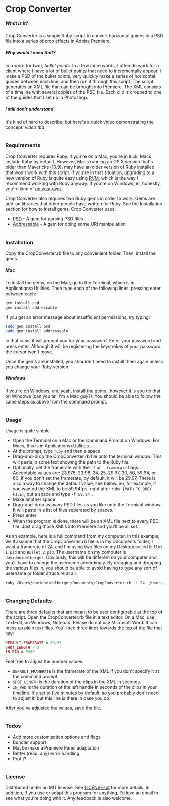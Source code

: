 # Crop Converter

##### What is it?
Crop Converter is a simple Ruby script to convert horizontal guides in a PSD file into a series of crop effects in Adobe Premiere.

##### Why would I need that?
In a word (or two), *bullet points.* In a few more words, I often do work for a client where I have a lot of bullet points that need to incrementally appear. I make a PSD of the bullet points, very quickly make a series of horizontal guides between each line, and then run it through this script. The script generates an XML file that can be brought into Premiere. The XML consists of a timeline with several copies of the PSD file. Each clip is cropped to one of the guides that I set up in Photoshop.

##### I still don't understand
It's kind of hard to describe, but here's a quick video demonstrating the concept:
*video tbd*

#
#
### Requirements
Crop Converter requires Ruby. If you're on a Mac, you're in luck, Macs include Ruby by default. However, Macs running an OS X version that's older than Mavericks (10.9), may have an older version of Ruby installed that won't work with this script. If you're in that situation, upgrading to a new version of Ruby is quite easy using  [RVM](https://rvm.io/), which is the way I recommend working with Ruby anyway. If you're on Windows, er, honestly, you're kind of [on your own](http://rubyinstaller.org/).

Crop Converter also requires two Ruby gems in order to work. Gems are add-on libraries that other people have written for Ruby. See the Installation section for how to install gems. Crop Converter uses:
- [PSD](https://github.com/layervault/psd.rb) - A gem for parsing PSD files
- [Addressable](https://github.com/sporkmonger/addressable) - A gem for doing some URI manipulation

#
#
### Installation
Copy the CropConverter.rb file to any convenient folder. Then, install the gems.

##### Mac
To install the gems, on the Mac, go to the Terminal, which is in Applications>Utilities. Then type each of the following lines, pressing enter between each:
```Bash
gem install psd
gem install addressable
```
If you get an error message about insufficient permissions, try typing:
```Bash
sudo gem install psd
sudo gem install addressable
```
In that case, it will prompt you for your password. Enter your password and press enter. Although it will be registering the keystrokes of your password, the cursor won't move.

Once the gems are installed, you shouldn't need to install them again unless you change your Ruby version.

##### Windows
If you're on Windows, um, yeah, install the gems...however it is you do that on Windows (can you tell I'm a Mac guy?). You should be able to follow the same steps as above from the command prompt.

#
#
### Usage
Usage is quite simple.
- Open the Terminal on a Mac or the Command Prompt on Windows. For Macs, this is in Applications>Utilities.
- At the prompt, type `ruby` and then a space
- Drag-and-drop the CropConverter.rb file onto the terminal window. This will paste in some text showing the path to the Ruby file.
- Optionally, set the framerate with the `-f` or `--framerate` flags. Acceptable values are: 23.976, 23.98, 24, 25, 29.97, 30, 50, 59.94, or 60. If you don't set the framerate, by default, it will be 29.97, There is also a way to change the default value, see below. So, for example, if you wanted the XML to be 59.94fps, right after ```ruby [PATH TO RUBY FILE]```, put a space and type `-f 59.94 `.
- Make another space
- Drag-and-drop as many PSD files as you like onto the Termianl window. It will paste in a list of files separated by spaces.
- Press enter
- When the program is done, there will be an XML file next to every PSD file. Just drag those XMLs into Premiere and you'll be all set.

As an example, here is a full command from my computer. In this example, we'll assume that the CropConverter.rb file is in my Documents folder, I want a framerate of 24, and I'm using two files on my Desktop called `Bullet 1.psd` and `Bullet 2.psd`. The username on my computer is `davidheidelberger`. Obviously, this will be different on your computer and you'll have to change the username accordingly. By dragging and dropping the various files in, you should be able to avoid having to type any sort of username or folder structure at all.
```Bash
ruby /Users/davidheidelberger/Documents/CropConverter.rb -f 24  /Users/davidheidelberger/Desktop/Bullet\ 1.psd /Users/davidheidelberger/Desktop/Bullet\ 2.psd
```

#
#
### Changing Defaults
There are three defaults that are meant to be user configurable at the top of the script. Open the CropConverter.rb file in a text editor. On a Mac, use TextEdit, on Windows, Notepad. Please do not use Microsoft Word. It can mess up plain text files. You'll see three lines towards the top of the file that say:
```Ruby
DEFAULT_FRAMERATE = 29.97
SHOT_LENGTH = 3
IN_PAD = 5*60
```

Feel free to adjust the number values.
- `DEFAULT_FRAMERATE` is the framerate of the XML if you don't specify it at the command prompt.
- `SHOT_LENGTH` is the duration of the clips in the XML in seconds.
- `IN_PAD` is the duration of the left handle in seconds of the clips in your timeline. It's set to five minutes by default, so you probably don't need to adjust it, but this line is there in case you do.

After you've adjusted the values, save the file.

#
#
### Todos

 - Add more customization options and flags
 - Bundler support
 - Maybe make a Premiere Panel adaptation
 - Better (read: any) error handling
 - Profit?

#
#
### License
Distributed under an MIT license. See [LICENSE.txt](LICENSE.txt) for more details. In addition, if you use or adapt this program for anything, I'd love an email to see what you're doing with it. Any feedback is also welcome.